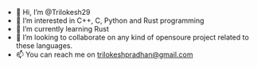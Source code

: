 - 👋 Hi, I’m @Trilokesh29
- 👀 I’m interested in C++, C, Python and Rust programming
- 🌱 I’m currently learning Rust
- 💞️ I’m looking to collaborate on any kind of opensoure project related to these languages.
- 📫 You can reach me on trilokeshpradhan@gmail.com

<!---
Trilokesh29/Trilokesh29 is a ✨ special ✨ repository because its `README.md` (this file) appears on your GitHub profile.
You can click the Preview link to take a look at your changes.
--->
